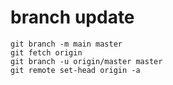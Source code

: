 # branch update



```
git branch -m main master
git fetch origin
git branch -u origin/master master
git remote set-head origin -a
```
